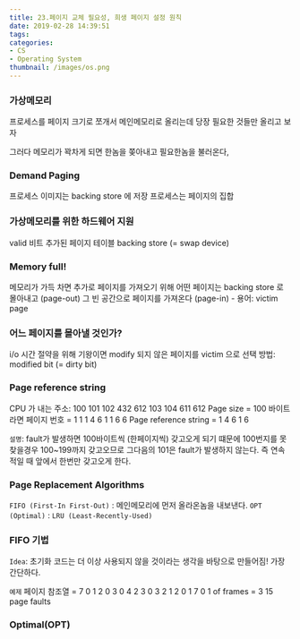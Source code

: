 ```yaml
---
title: 23.페이지 교체 필요성, 희생 페이지 설정 원칙
date: 2019-02-28 14:39:51
tags:
categories:
- CS
- Operating System
thumbnail: /images/os.png
---
```



### 가상메모리
프로세스를 페이지 크기로 쪼개서 메인메모리로 올리는데 당장 필요한 것들만 올리고 보자


그러다 메모리가 꽉차게 되면 한놈을 쫒아내고 필요한놈을 불러온다,

### Demand Paging
프로세스 이미지는 backing store 에 저장
프로세스는 페이지의 집합

### 가상메모리를 위한 하드웨어 지원
valid 비트 추가된 페이지 테이블
backing store (= swap device)

### Memory full!
메모리가 가득 차면 추가로 페이지를 가져오기 위해
어떤 페이지는 backing store 로 몰아내고 (page-out)
그 빈 공간으로 페이지를 가져온다 (page-in) -  용어: victim page

### 어느 페이지를 몰아낼 것인가?
i/o 시간 절약을 위해 기왕이면 modify 되지 않은 페이지를 victim 으로 선택
방법: modified bit (= dirty bit)

### Page reference string
CPU 가 내는 주소: 100 101 102 432 612 103 104 611 612
Page size = 100 바이트라면
페이지 번호 = 1 1 1 4 6 1 1 6 6
Page reference string = 1 4 6 1 6

`설명`: fault가 발생하면 100바이트씩 (한페이지씩) 갖고오게 되기 떄문에 100번지를 못찾을경우 100~199까지 갖고오므로 그다음의 101은 fault가 발생하지 않는다. 즉 연속적일 때 앞에서 한번만 갖고오게 한다.

### Page Replacement Algorithms
`FIFO (First-In First-Out)` : 메인메모리에 먼저 올라온놈을 내보낸다.
`OPT (Optimal)` :
`LRU (Least-Recently-Used)`


### FIFO 기법
`Idea`: 초기화 코드는 더 이상 사용되지 않을 것이라는 생각을 바탕으로 만들어짐! 가장 간단하다.

`예제`
페이지 참조열 = 7 0 1 2 0 3 0 4 2 3 0 3 2 1 2 0 1 7 0 1
of frames = 3
15 page faults


### Optimal(OPT)
